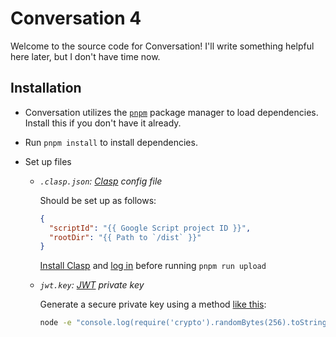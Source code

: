 # Conversation 4

Welcome to the source code for Conversation! I'll write something helpful here
later, but I don't have time now.

## Installation

- Conversation utilizes the [`pnpm`](https://www.pnpm.io) package manager to
  load dependencies. Install this if you don't have it already.

- Run `pnpm install` to install dependencies.

- Set up files

  - _`.clasp.json`: [Clasp](https://github.com/google/clasp) config file_

    Should be set up as follows:

    ```json
    {
      "scriptId": "{{ Google Script project ID }}",
      "rootDir": "{{ Path to `/dist` }}"
    }
    ```

    [Install Clasp](https://github.com/google/clasp#install) and [log in](https://github.com/google/clasp#login) before running `pnpm run upload`

  - _`jwt.key`: [JWT](https://www.jwt.io) private key_

    Generate a secure private key using a method [like this](https://stackoverflow.com/a/52996809):

    ```bash
    node -e "console.log(require('crypto').randomBytes(256).toString('base64'));"
    ```
